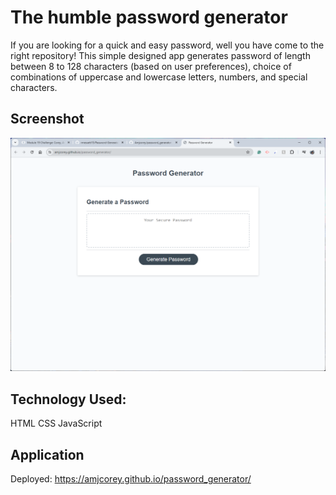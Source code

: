 # The humble password generator
If you are looking for a quick and easy password, well you have come to the right repository! This simple designed app generates password of length between 8 to 128 characters (based on user preferences), choice of combinations of uppercase and lowercase letters, numbers, and special characters.

## Screenshot
![password-generator-screenshot](images/password-generator.png)

## Technology Used:

HTML
CSS
JavaScript

## Application
Deployed: https://amjcorey.github.io/password_generator/ 
